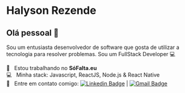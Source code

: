 # Halyson Rezende

## Olá pessoal 👋
Sou um entusiasta desenvolvedor de software que gosta de utilizar a tecnologia para resolver problemas.
Sou um FullStack Developer :computer:

 🤖  &nbsp; Estou trabalhando no **SóFalta.eu**
 <br/> :computer: &nbsp; Minha stack: Javascript, ReactJS, Node.js & React Native
 <br/> :email: &nbsp; Entre em contato comigo: [![Linkedin Badge](https://img.shields.io/badge/-HalysonRezende-blue?style=flat-square&logo=Linkedin&logoColor=white&link=https://www.linkedin.com/in/halyson-r-215a11ab/)](https://www.linkedin.com/in/halyson-r-215a11ab/) 
| 
[![Gmail Badge](https://img.shields.io/badge/-halyson97@gmail.com-c14438?style=flat-square&logo=Gmail&logoColor=white&link=mailto:halyson97@gmail.com)](mailto:halyson97@gmail.com)


